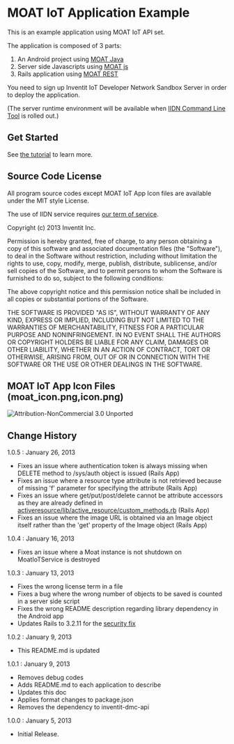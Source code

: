 MOAT IoT Application Example
===
This is an example application using MOAT IoT API set.

The application is composed of 3 parts:

 1. An Android project using [MOAT Java](http://dev.yourinventit.com/references/moat-java-api-document)
 2. Server side Javascripts using [MOAT js](http://dev.yourinventit.com/references/moat-js-api-document)
 3. Rails application using [MOAT REST](http://dev.yourinventit.com/references/moat-rest-api-document)

You need to sign up Inventit IoT Developer Network Sandbox Server in order to deploy the application.

(The server runtime environment will be available when [IIDN Command Line Tool](https://github.com/inventit/iidn-cli) is rolled out.)

## Get Started

See [the tutorial](http://dev.yourinventit.com/guides/get-started) to learn more.

## Source Code License

All program source codes except MOAT IoT App Icon files are available under the MIT style License.

The use of IIDN service requires [our term of service](http://dev.yourinventit.com/legal/term-of-service).

Copyright (c) 2013 Inventit Inc.

Permission is hereby granted, free of charge, to any person obtaining a copy of this software and associated documentation files (the "Software"), to deal in the Software without restriction, including without limitation the rights to use, copy, modify, merge, publish, distribute, sublicense, and/or sell copies of the Software, and to permit persons to whom the Software is furnished to do so, subject to the following conditions:

The above copyright notice and this permission notice shall be included in all copies or substantial portions of the Software.

THE SOFTWARE IS PROVIDED "AS IS", WITHOUT WARRANTY OF ANY KIND, EXPRESS OR IMPLIED, INCLUDING BUT NOT LIMITED TO THE WARRANTIES OF MERCHANTABILITY, FITNESS FOR A PARTICULAR PURPOSE AND NONINFRINGEMENT. IN NO EVENT SHALL THE AUTHORS OR COPYRIGHT HOLDERS BE LIABLE FOR ANY CLAIM, DAMAGES OR OTHER LIABILITY, WHETHER IN AN ACTION OF CONTRACT, TORT OR OTHERWISE, ARISING FROM, OUT OF OR IN CONNECTION WITH THE SOFTWARE OR THE USE OR OTHER DEALINGS IN THE SOFTWARE.

## MOAT IoT App Icon Files (moat_icon.png,icon.png)
![Attribution-NonCommercial 3.0 Unported](http://i.creativecommons.org/l/by-nc/3.0/88x31.png "Attribution-NonCommercial 3.0 Unported")

## Change History

1.0.5 : January 26, 2013

* Fixes an issue where authentication token is always missing when DELETE method to /sys/auth object is issued (Rails App)
* Fixes an issue where a resource type attribute is not retrieved because of missing 'f' parameter for specifying the attribute (Rails App)
* Fixes an issue where get/put/post/delete cannot be attribute accessors as they are already defined in [activeresource/lib/active_resource/custom_methods.rb](http://api.rubyonrails.org/classes/ActiveResource/CustomMethods.html) (Rails App)
* Fixes an issue where the image URL is obtained via an Image object itself rather than the 'get' property of the Image object (Rails App)

1.0.4 : January 16, 2013  

* Fixes an issue where a Moat instance is not shutdown on MoatIoTService is destroyed

1.0.3 : January 13, 2013  

* Fixes the wrong license term in a file
* Fixes a bug where the wrong number of objects to be saved is counted in a server side script
* Fixes the wrong README description regarding library dependency in the Android app
* Updates Rails to 3.2.11 for the [security fix](http://weblog.rubyonrails.org/2013/1/8/Rails-3-2-11-3-1-10-3-0-19-and-2-3-15-have-been-released/)

1.0.2 : January 9, 2013  

* This README.md is updated

1.0.1 : January 9, 2013  

* Removes debug codes
* Adds README.md to each application to describe
* Updates this doc
* Applies format changes to package.json
* Removes the dependency to inventit-dmc-api

1.0.0 : January 5, 2013  
* Initial Release.
